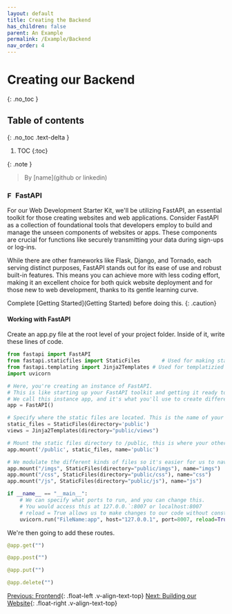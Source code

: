 ```yaml
---
layout: default
title: Creating the Backend
has_children: false
parent: An Example
permalink: /Example/Backend
nav_order: 4
---
```


# Creating our Backend
{: .no_toc }

## Table of contents
{: .no_toc .text-delta }

1. TOC
{:toc}

{: .note }
> By [name](github or linkedin)

### <img src="../source/assets/images/fastapi-1.svg" alt="FastAPI Logo" width="15" height="15"> FastAPI
For our Web Development Starter Kit, we'll be utilizing FastAPI, an essential toolkit for those creating websites and web applications. Consider FastAPI as a collection of foundational tools that developers employ to build and manage the unseen components of websites or apps. These components are crucial for functions like securely transmitting your data during sign-ups or log-ins.

While there are other frameworks like Flask, Django, and Tornado, each serving distinct purposes, FastAPI stands out for its ease of use and robust built-in features. This means you can achieve more with less coding effort, making it an excellent choice for both quick website deployment and for those new to web development, thanks to its gentle learning curve.

Complete [Getting Started](Getting Started) before doing this.
{: .caution}

#### **Working with FastAPI**
Create an app.py file at the root level of your project folder. Inside of it, write these lines of code.
```python
from fastapi import FastAPI
from fastapi.staticfiles import StaticFiles       # Used for making static resources available to server
from fastapi.templating import Jinja2Templates # Used for templatizied HTML
import uvicorn

# Here, you're creating an instance of FastAPI. 
# This is like starting up your FastAPI toolkit and getting it ready to use. 
# We call this instance app, and it's what you'll use to create different parts of your web application.
app = FastAPI() 

# Specify where the static files are located. This is the name of your folder.
static_files = StaticFiles(directory='public') 
views = Jinja2Templates(directory="public/views")

# Mount the static files directory to /public, this is where your other files will access the sources.
app.mount('/public', static_files, name='public')

# We modulate the different kinds of files so it's easier for us to navigate them
app.mount("/imgs", StaticFiles(directory="public/imgs"), name="imgs")
app.mount("/css", StaticFiles(directory="public/css"), name="css")
app.mount("/js", StaticFiles(directory="public/js"), name="js")

if __name__ == "__main__":
    # We can specify what ports to run, and you can change this.
    # You would access this at 127.0.0.`:8007 or localhost:8007
    # reload = True allows us to make changes to our code without constantly rerunning the code.
    uvicorn.run("FileName:app", host="127.0.0.1", port=8007, reload=True)
```

We're then going to add these routes.
```py
@app.get("")

@app.post("")

@app.put("")

@app.delete("")
```

[Previous: Frontend](Frontend){: .float-left .v-align-text-top}
[Next: Building our Website](Website){: .float-right .v-align-text-top}
